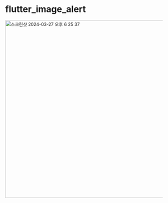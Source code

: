 # flutter_image_alert

<img width="568" alt="스크린샷 2024-03-27 오후 6 25 37" src="https://github.com/ssujjy/flutter_image_alert/assets/132913985/a8c4f17f-3ec9-4bc8-9c09-6605a86c31e7">
